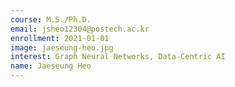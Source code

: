 ```yaml
---
course: M.S./Ph.D.
email: jsheo12304@postech.ac.kr
enrollment: 2021-01-01
image: jaeseung-heo.jpg
interest: Graph Neural Networks, Data-Centric AI
name: Jaeseung Heo
---
```

